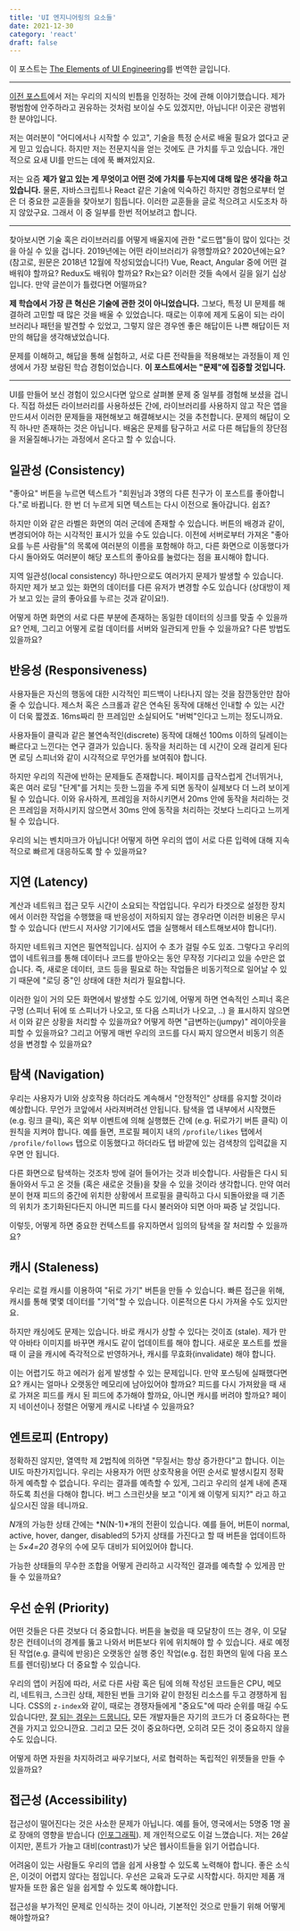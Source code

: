 ```yaml
---
title: 'UI 엔지니어링의 요소들'
date: 2021-12-30
category: 'react'
draft: false
---
```


이 포스트는 [The Elements of UI Engineering](https://overreacted.io/the-elements-of-ui-engineering/)를 번역한 글입니다.

<hr class="custom-hr">

[이전 포스트]()에서 저는 우리의 지식의 빈틈을 인정하는 것에 관해 이야기했습니다. 제가 평범함에 안주하라고 권유하는 것처럼 보이실 수도 있겠지만, 아닙니다! 이곳은 광범위한 분야입니다.

저는 여러분이 "어디에서나 시작할 수 있고", 기술을 특정 순서로 배울 필요가 없다고 굳게 믿고 있습니다. 하지만 저는 전문지식을 얻는 것에도 큰 가치를 두고 있습니다. 개인적으로 요새 UI를 만드는 데에 푹 빠져있지요.

저는 요즘 **제가 알고 있는 게 무엇이고 어떤 것에 가치를 두는지에 대해 많은 생각을 하고 있습니다.** 물론, 자바스크립트나 React 같은 기술에 익숙하긴 하지만 경험으로부터 얻은 더 중요한 교훈들을 찾아보기 힘듭니다. 이러한 교훈들을 글로 적으려고 시도조차 하지 않았구요. 그래서 이 중 일부를 한번 적어보려고 합니다.

<hr class="custom-hr" />

찾아보시면 기술 혹은 라이브러리를 어떻게 배울지에 관한 "로드맵"들이 많이 있다는 것을 아실 수 있을 겁니다. 2019년에는 어떤 라이브러리가 유행할까요? 2020년에는요? (참고로, 원문은 2018년 12월에 작성되었습니다!) Vue, React, Angular 중에 어떤 걸 배워야 할까요? Redux도 배워야 할까요? Rx는요? 이러한 것들 속에서 길을 잃기 십상입니다. 만약 글쓴이가 틀렸다면 어떨까요?

**제 학습에서 가장 큰 혁신은 기술에 관한 것이 아니었습니다.** 그보다, 특정 UI 문제를 해결하려 고민할 때 많은 것을 배울 수 있었습니다. 때로는 이후에 제게 도움이 되는 라이브러리나 패턴을 발견할 수 있었고, 그렇지 않은 경우엔 좋은 해답이든 나쁜 해답이든 저만의 해답을 생각해냈었습니다.

문제를 이해하고, 해답을 통해 실험하고, 서로 다른 전략들을 적용해보는 과정들이 제 인생에서 가장 보람된 학습 경험이었습니다. **이 포스트에서는 "문제"에 집중할 것입니다.**

<hr class="custom-hr" />

UI를 만들어 보신 경험이 있으시다면 앞으로 살펴볼 문제 중 일부를 경험해 보셨을 겁니다. 직접 하셨든 라이브러리를 사용하셨든 간에, 라이브러리를 사용하지 않고 작은 앱을 만드셔서 이러한 문제들을 재현해보고 해결해보시는 것을 추천합니다. 문제의 해답이 오직 하나만 존재하는 것은 아닙니다. 배움은 문제를 탐구하고 서로 다른 해답들의 장단점을 저울질해나가는 과정에서 온다고 할 수 있습니다.

## 일관성 (Consistency)

"좋아요" 버튼을 누르면 텍스트가 "회원님과 3명의 다른 친구가 이 포스트를 좋아합니다."로 바뀝니다. 한 번 더 누르게 되면 텍스트는 다시 이전으로 돌아갑니다. 쉽죠?

하지만 이와 같은 라벨은 화면의 여러 군데에 존재할 수 있습니다. 버튼의 배경과 같이, 변경되어야 하는 시각적인 표시가 있을 수도 있습니다. 이전에 서버로부터 가져온 "좋아요를 누른 사람들"의 목록에 여러분의 이름을 포함해야 하고, 다른 화면으로 이동했다가 다시 돌아와도 여러분이 해당 포스트의 좋아요를 눌렀다는 점을 표시해야 합니다.

지역 일관성(local consistency) 하나만으로도 여러가지 문제가 발생할 수 있습니다. 하지만 제가 보고 있는 화면의 데이터를 다른 유저가 변경할 수도 있습니다 (상대방이 제가 보고 있는 글의 좋아요를 누르는 것과 같이요!).

어떻게 하면 화면의 서로 다른 부분에 존재하는 동일한 데이터의 싱크를 맞출 수 있을까요? 언제, 그리고 어떻게 로컬 데이터를 서버와 일관되게 만들 수 있을까요? 다른 방법도 있을까요?

## 반응성 (Responsiveness)

사용자들은 자신의 행동에 대한 시각적인 피드백이 나타나지 않는 것을 잠깐동안만 참아줄 수 있습니다. 제스처 혹은 스크롤과 같은 연속된 동작에 대해선 인내할 수 있는 시간이 더욱 짧겠죠. 16ms짜리 한 프레임만 소실되어도 "버벅"인다고 느끼는 정도니까요.

사용자들이 클릭과 같은 불연속적인(discrete) 동작에 대해선 100ms 이하의 딜레이는 빠르다고 느낀다는 연구 결과가 있습니다. 동작을 처리하는 데 시간이 오래 걸리게 된다면 로딩 스피너와 같이 시각적으로 무언가를 보여줘야 합니다.

하지만 우리의 직관에 반하는 문제들도 존재합니다. 페이지를 급작스럽게 건너뛰거나, 혹은 여러 로딩 "단계"를 거치는 듯한 느낌을 주게 되면 동작이 실제보다 더 느려 보이게 될 수 있습니다. 이와 유사하게, 프레임을 저하시키면서 20ms 안에 동작을 처리하는 것은 프레임을 저하시키지 않으면서 30ms 안에 동작을 처리하는 것보다 느리다고 느끼게 될 수 있습니다.

우리의 뇌는 벤치마크가 아닙니다! 어떻게 하면 우리의 앱이 서로 다른 입력에 대해 지속적으로 빠르게 대응하도록 할 수 있을까요?

## 지연 (Latency)

계산과 네트워크 접근 모두 시간이 소요되는 작업입니다. 우리가 타겟으로 설정한 장치에서 이러한 작업을 수행했을 때 반응성이 저하되지 않는 경우라면 이러한 비용은 무시할 수 있습니다 (반드시 저사양 기기에서도 앱을 실행해서 테스트해보셔야 합니다!).

하지만 네트워크 지연은 필연적입니다. 심지어 수 초가 걸릴 수도 있죠. 그렇다고 우리의 앱이 네트워크를 통해 데이터나 코드를 받아오는 동안 무작정 기다리고 있을 수만은 없습니다. 즉, 새로운 데이터, 코드 등을 필요로 하는 작업들은 비동기적으로 일어날 수 있기 때문에 "로딩 중"인 상태에 대한 처리가 필요합니다. 

이러한 일이 거의 모든 화면에서 발생할 수도 있기에, 어떻게 하면 연속적인 스피너 혹은 구멍 (스피너 뒤에 또 스피너가 나오고, 또 다음 스피너가 나오고, ..) 을 표시하지 않으면서 이와 같은 상황을 처리할 수 있을까요? 어떻게 하면 "급변하는(jumpy)" 레이아웃을 피할 수 있을까요? 그리고 어떻게 매번 우리의 코드를 다시 짜지 않으면서 비동기 의존성을 변경할 수 있을까요?

## 탐색 (Navigation)

우리는 사용자가 UI와 상호작용 하더라도 계속해서 "안정적인" 상태를 유지할 것이라 예상합니다. 무언가 코앞에서 사라져버려선 안됩니다. 탐색을 앱 내부에서 시작했든 (e.g. 링크 클릭), 혹은 외부 이벤트에 의해 실행했든 간에 (e.g. 뒤로가기 버튼 클릭) 이 원칙을 지켜야 합니다. 예를 들면, 프로필 페이지 내의 `/profile/likes` 탭에서 `/profile/follows` 탭으로 이동했다고 하더라도 탭 바깥에 있는 검색창의 입력값을 지우면 안 됩니다.

다른 화면으로 탐색하는 것조차 방에 걸어 들어가는 것과 비슷합니다. 사람들은 다시 되돌아와서 두고 온 것들 (혹은 새로운 것들)을 찾을 수 있을 것이라 생각합니다. 만약 여러분이 현재 피드의 중간에 위치한 상황에서 프로필을 클릭하고 다시 되돌아왔을 때 기존의 위치가 초기화된다든지 아니면 피드를 다시 불러와야 되면 아마 짜증 날 것입니다.

이렇듯, 어떻게 하면 중요한 컨텍스트를 유지하면서 임의의 탐색을 잘 처리할 수 있을까요?

## 캐시 (Staleness)

우리는 로컬 캐시를 이용하여 "뒤로 가기" 버튼을 만들 수 있습니다. 빠른 접근을 위해, 캐시를 통해 몇몇 데이터를 "기억"할 수 있습니다. 이론적으론 다시 가져올 수도 있지만요.

하지만 캐싱에도 문제는 있습니다. 바로 캐시가 상할 수 있다는 것이죠 (stale). 제가 만약 아바타 이미지를 바꾸면 캐시도 같이 업데이트를 해야 합니다. 새로운 포스트를 썼을 때 이 글을 캐시에 즉각적으로 반영하거나, 캐시를 무효화(invalidate) 해야 합니다.

이는 어렵기도 하고 에러가 쉽게 발생할 수 있는 문제입니다. 만약 포스팅에 실패했다면요? 캐시는 얼마나 오랫동안 메모리에 남아있어야 할까요? 피드를 다시 가져왔을 때 새로 가져온 피드를 캐시 된 피드에 추가해야 할까요, 아니면 캐시를 버려야 할까요? 페이지 네이션이나 정렬은 어떻게 캐시로 나타낼 수 있을까요?

## 엔트로피 (Entropy)

정확하진 않지만, 열역학 제 2법칙에 의하면 "무질서는 항상 증가한다"고 합니다. 이는 UI도 마찬가지입니다. 우리는 사용자가 어떤 상호작용을 어떤 순서로 발생시킬지 정확하게 예측할 수 없습니다. 우리는 결과를 예측할 수 있게, 그리고 우리의 설계 내에 존재하도록 최선을 다해야 합니다. 버그 스크린샷을 보고 "이게 왜 이렇게 되지?" 라고 하고 싶으시진 않을 테니까요.

*N*개의 가능한 상태 간에는 *N(N-1)*개의 전환이 있습니다. 예를 들어, 버튼이 normal, active, hover, danger, disabled의 5가지 상태를 가진다고 할 때 버튼을 업데이트하는 *5×4=20* 경우의 수에 모두 대비가 되어있어야 합니다.

가능한 상태들의 무수한 조합을 어떻게 관리하고 시각적인 결과를 예측할 수 있게끔 만들 수 있을까요?

## 우선 순위 (Priority)

어떤 것들은 다른 것보다 더 중요합니다. 버튼을 눌렀을 때 모달창이 뜨는 경우, 이 모달창은 컨테이너의 경계를 뚫고 나와서 버튼보다 위에 위치해야 할 수 있습니다. 새로 예정된 작업(e.g. 클릭에 반응)은 오랫동안 실행 중인 작업(e.g. 접힌 화면의 밑에 다음 포스트를 렌더링)보다 더 중요할 수 있습니다.

우리의 앱이 커짐에 따라, 서로 다른 사람 혹은 팀에 의해 작성된 코드들은 CPU, 메모리, 네트워크, 스크린 상태, 제한된 번들 크기와 같이 한정된 리소스를 두고 경쟁하게 됩니다. CSS의 `z-index`와 같이, 때로는 경쟁자들에게 "중요도"에 따라 순위를 매길 수도 있습니다만, [잘 되는 경우는 드뭅니다.](https://devblogs.microsoft.com/oldnewthing/20050607-00/?p=35413) 모든 개발자들은 자기의 코드가 더 중요하다는 편견을 가지고 있으니깐요. 그리고 모든 것이 중요하다면, 오히려 모든 것이 중요하지 않을 수도 있습니다.

어떻게 하면 자원을 차지하려고 싸우기보다, 서로 협력하는 독립적인 위젯들을 만들 수 있을까요?

## 접근성 (Accessibility)

접근성이 떨어진다는 것은 사소한 문제가 아닙니다. 예를 들어, 영국에서는 5명중 1명 꼴로 장애의 영향을 받습니다 ([인포그래픽](https://www.abrightclearweb.com/web-accessibility-in-the-uk/)). 제 개인적으로도 이걸 느꼈습니다. 저는 26살이지만, 폰트가 가늘고 대비(contrast)가 낮은 웹사이트들을 읽기 어렵습니다.

어려움이 있는 사람들도 우리의 앱을 쉽게 사용할 수 있도록 노력해야 합니다. 좋은 소식은, 이것이 어렵지 않다는 점입니다. 우선은 교육과 도구로 시작합시다. 하지만 제품 개발자들 또한 옳은 일을 쉽게할 수 있도록 해야합니다.

접근성을 부가적인 문제로 인식하는 것이 아니라, 기본적인 것으로 만들기 위해 어떻게 해야할까요?
